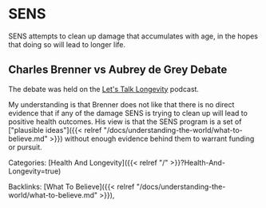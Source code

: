 # SENS

SENS attempts to clean up damage that accumulates with age, in the hopes that
doing so will lead to longer life.

## Charles Brenner vs Aubrey de Grey Debate

The debate was held on the [Let's Talk
Longevity](https://www.letstalklongevity.com/) podcast.

My understanding is that Brenner does not like that there is no direct evidence
that if any of the damage SENS is trying to clean up will lead to positive
health outcomes.  His view is that the SENS program is a set of ["plausible
ideas"]({{< relref "/docs/understanding-the-world/what-to-believe.md" >}})
without enough evidence behind them to warrant funding or pursuit.










Categories: [Health And Longevity]({{< relref "/" >}}?Health-And-Longevity=true)

Backlinks: [What To Believe]({{< relref "/docs/understanding-the-world/what-to-believe.md" >}}), 
